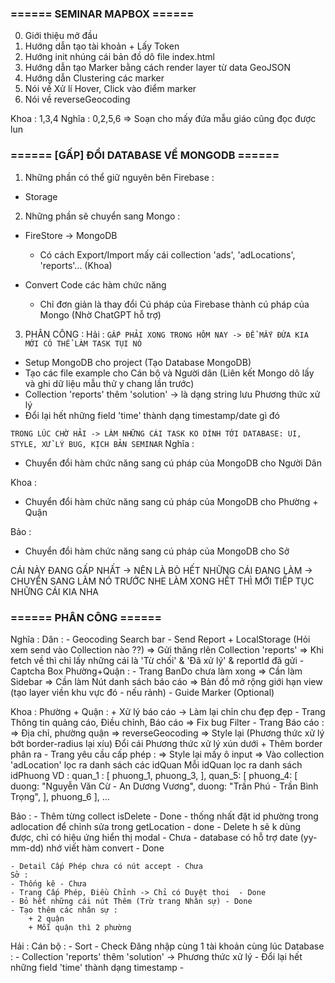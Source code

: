 
### ====== SEMINAR MAPBOX ======
0. Giới thiệu mở đầu
1. Hướng dẫn tạo tài khoản + Lấy Token
2. Hướng init nhúng cái bản đồ dô file index.html
3. Hướng dẫn tạo Marker bằng cách render layer từ data GeoJSON
4. Hướng dẫn Clustering các marker 
5. Nói về Xử lí Hover, Click vào điểm marker
6. Nói về reverseGeocoding

Khoa : 1,3,4
Nghĩa : 0,2,5,6
=> Soạn cho mấy đứa mẫu giáo cũng đọc được lun


### ====== [GẤP] ĐỔI DATABASE VỀ MONGODB ======
1. Những phần có thể giữ nguyên bên Firebase :
- Storage

2. Những phần sẽ chuyển sang Mongo :
- FireStore -> MongoDB
    + Có cách Export/Import mấy cái collection 'ads', 'adLocations', 'reports'... (Khoa)

- Convert Code các hàm chức năng
    + Chỉ đơn giản là thay đổi Cú pháp của Firebase thành cú pháp của Mongo (Nhờ ChatGPT hỗ trợ)

3. PHÂN CÔNG :
Hải : `GẤP PHẢI XONG TRONG HÔM NAY -> ĐỂ MẤY ĐỨA KIA MỚI CÓ THỂ LÀM TASK TỤI NÓ`
- Setup MongoDB cho project (Tạo Database MongoDB)
- Tạo các file example cho Cán bộ và Người dân (Liên kết Mongo dô lấy và ghi dữ liệu mẫu thử y chang lần trước)
- Collection 'reports' thêm 'solution' -> là dạng string lưu Phương thức xử lý
- Đổi lại hết những field 'time' thành dạng timestamp/date gì đó

`TRONG LÚC CHỜ HẢI -> LÀM NHỮNG CÁI TASK KO DÍNH TỚI DATABASE: UI, STYLE, XỬ LÝ BUG, KỊCH BẢN SEMINAR`
Nghĩa :
- Chuyển đổi hàm chức năng sang cú pháp của MongoDB cho Người Dân

Khoa :
- Chuyển đổi hàm chức năng sang cú pháp của MongoDB cho Phường + Quận

Bảo :
- Chuyển đổi hàm chức năng sang cú pháp của MongoDB cho Sở

CÁI NÀY ĐANG GẤP NHẤT -> NÊN LÀ BỎ HẾT NHỮNG CÁI ĐANG LÀM -> CHUYỂN SANG LÀM NÓ TRƯỚC NHE
LÀM XONG HẾT THÌ MỚI TIẾP TỤC NHỮNG CÁI KIA NHA



### ====== PHÂN CÔNG ======

Nghĩa :
    Dân :
        - Geocoding Search bar
        - Send Report + LocalStorage (Hỏi xem send vào Collection nào ??)
            => Gửi thăng rlên Collection 'reports'
            => Khi fetch về thì chỉ lấy những cái là 'Từ chối' & 'Đã xử lý' & reportId đã gửi
        - Captcha Box
    Phường+Quận :
        - Trang BanDo chưa làm xong
            => Cần làm Sidebar
            => Cần làm Nút danh sách báo cáo
            => Bản đồ mở rộng giới hạn view (tạo layer viền khu vực đó - nếu rảnh)
        - Guide Marker (Optional)

Khoa :
    Phường + Quận :
        + Xử lý báo cáo -> Làm lại chỉn chu đẹp đẹp
        - Trang Thông tin quảng cáo, Điều chỉnh, Báo cáo
            => Fix bug Filter
        - Trang Báo cáo :
            => Địa chỉ, phường quận => reverseGeocoding
            => Style lại (Phương thức xử lý bớt border-radius lại xíu)
            Đổi cái Phương thức xử lý xún dưới + Thêm border phân ra
        - Trang yêu cầu cấp phép :
            => Style lại mấy ô input
            => Vào collection 'adLocation' lọc ra danh sách các idQuan
            Mỗi idQuan lọc ra danh sách idPhuong
            VD :
                quan_1 : [
                    phuong_1,
                    phuong_3,
                ],
                quan_5: [
                    phuong_4: [
                        duong: "Nguyễn Văn Cừ - An Dương Vương",
                        duong: "Trần Phú - Trần Bình Trọng",
                    ],
                    phuong_6
                ], ...

Bảo :
    - Thêm từng collect isDelete - Done
    - thống nhất đặt id phường trong adlocation để chỉnh sửa trong getLocation  - done
    - Delete h sẽ k dùng được, chỉ có hiệu ứng hiển thị modal - Chưa
    - database có hỗ trợ date (yy-mm-dd) nhớ viết hàm convert - Done
    
    - Detail Cấp Phép chưa có nút accept - Chưa
    Sở :
    - Thống kê - Chưa
    - Trang Cấp Phép, Điều Chỉnh -> Chỉ có Duyệt thoi  - Done
    - Bỏ hết những cái nút Thêm (Trừ trang Nhân sự) - Done
    - Tạo thêm các nhân sự :
        + 2 quận
        + Mỗi quận thì 2 phường



Hải :
    Cán bộ :
    - Sort
    - Check Đăng nhập cùng 1 tài khoản cùng lúc
    Database :
    - Collection 'reports' thêm 'solution' -> Phương thức xử lý
    - Đổi lại hết những field 'time' thành dạng timestamp
    - 